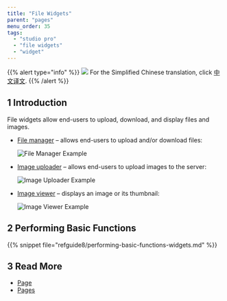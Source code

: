 ```yaml
---
title: "File Widgets"
parent: "pages"
menu_order: 35
tags:
  - "studio pro"
  - "file widgets"
  - "widget"
---
```


{{% alert type="info" %}}
<img src="attachments/chinese-translation/china.png" style="display: inline-block; margin: 0" /> For the Simplified Chinese translation, click [中文译文](https://cdn.mendix.tencent-cloud.com/documentation/refguide8/file-widgets.pdf).
{{% /alert %}}

## 1 Introduction

File widgets allow end-users to upload, download, and display files and images.

* [File manager](file-manager) – allows end-users to upload and/or download files:

    ![File Manager Example](attachments/file-widgets/file-manager-example.png)

* [Image uploader](image-uploader) – allows end-users to upload images to the server:

    ![Image Uploader Example](attachments/file-widgets/image-uploader-example.png)

* [Image viewer](image-viewer) – displays an image or its thumbnail:

    ![Image Viewer Example](attachments/file-widgets/image-viewer-example.png)

## 2 Performing Basic Functions

{{% snippet file="refguide8/performing-basic-functions-widgets.md" %}}

## 3 Read More

* [Page](page)
* [Pages](pages)